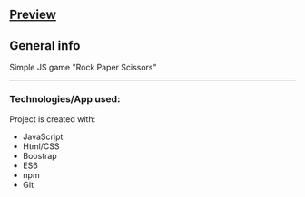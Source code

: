 ## [Preview](https://pwosin.github.io/JS-gameTicTacToe/)
      
    
## General info
Simple JS game "Rock Paper Scissors" 
   
---
### Technologies/App used: 
Project is created with:
* JavaScript
* Html/CSS
* Boostrap
* ES6
* npm
* Git

